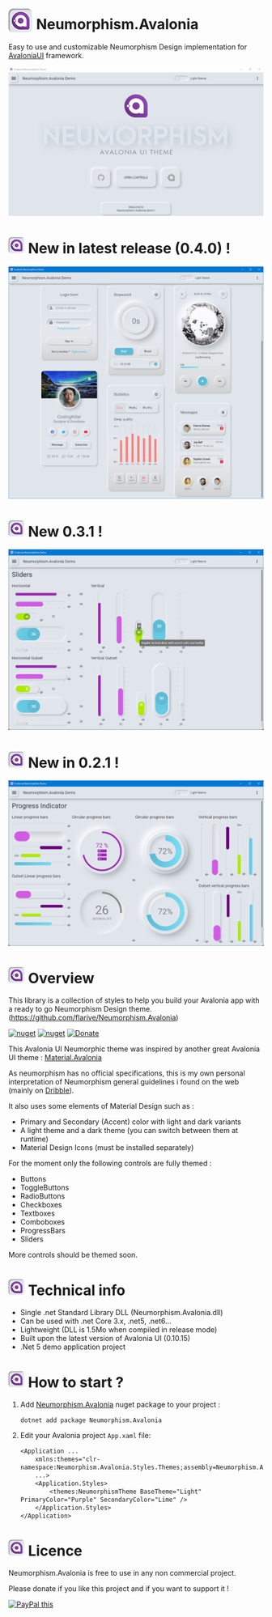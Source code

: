 
[nuget]: https://www.nuget.org/packages/Neumorphism.Avalonia/

# <img src="favicon.png" width="48" height="48" valign="bottom"> Neumorphism.Avalonia

Easy to use and customizable Neumorphism Design implementation for [AvaloniaUI](http://avaloniaui.net/) framework.



![Screenshot](Avalonia.Neumorphism.Demo.gif)

# <img src="favicon.png" width="32" height="32"> New in latest release (0.4.0) !
![Screenshot](Screenshots/usecases.png)

# <img src="favicon.png" width="32" height="32"> New 0.3.1 !
![Screenshot](Screenshots/sliders.png)

# <img src="favicon.png" width="32" height="32"> New in 0.2.1 !
![Screenshot](Screenshots/progressbar.png)


# <img src="favicon.png" width="32" height="32"> Overview

This library is a collection of styles to help you build your Avalonia app with a ready to go Neumorphism Design theme.
(https://github.com/flarive/Neumorphism.Avalonia)



[![nuget](https://img.shields.io/nuget/v/Neumorphism.Avalonia?label=Nuget&style=flat-square)][nuget]
[![nuget](https://img.shields.io/nuget/dt/Neumorphism.Avalonia?color=blue&label=Downloads&style=flat-square)][nuget]
[![Donate](https://img.shields.io/badge/Donate-PayPal-green.svg)](https://www.paypal.com/cgi-bin/webscr?cmd=_s-xclick&hosted_button_id=LUHJBYFUMEJFE)




This Avalonia UI Neumorphic theme was inspired by another great Avalonia UI theme : [Material.Avalonia](https://github.com/AvaloniaCommunity/Material.Avalonia)

As neumorphism has no official specifications, this is my own personal interpretation of Neumorphism general guidelines i found on the web (mainly on [Dribble](https://dribbble.com/tags/neumorphism)).

It also uses some elements of Material Design such as :
- Primary and Secondary (Accent) color with light and dark variants
- A light theme and a dark theme (you can switch between them at runtime)
- Material Design Icons (must be installed separately)

For the moment only the following controls are fully themed :
- Buttons
- ToggleButtons
- RadioButtons
- Checkboxes
- Textboxes
- Comboboxes
- ProgressBars
- Sliders

More controls should be themed soon.





# <img src="favicon.png" width="32" height="32"> Technical info

- Single .net Standard Library DLL (Neumorphism.Avalonia.dll)
- Can be used with .net Core 3.x, .net5, .net6...
- Lightweight (DLL is 1.5Mo when compiled in release mode)
- Built upon the latest version of Avalonia UI (0.10.15)
- .Net 5 demo application project


# <img src="favicon.png" width="32" height="32"> How to start ?

1. Add [Neumorphism.Avalonia][nuget] nuget package to your project :

       dotnet add package Neumorphism.Avalonia



2. Edit your Avalonia project `App.xaml` file:

      ```xaml
      <Application ...
          xmlns:themes="clr-namespace:Neumorphism.Avalonia.Styles.Themes;assembly=Neumorphism.Avalonia"
          ...>
          <Application.Styles>
              <themes:NeumorphismTheme BaseTheme="Light" PrimaryColor="Purple" SecondaryColor="Lime" />
          </Application.Styles>
      </Application>
      ```

# <img src="favicon.png" width="32" height="32"> Licence

Neumorphism.Avalonia is free to use in any non commercial project.

Please donate if you like this project and if you want to support it !





<a href="https://www.paypal.com/cgi-bin/webscr?cmd=_s-xclick&hosted_button_id=LUHJBYFUMEJFE" 
target="_blank">
<img src="https://www.paypalobjects.com/en_US/GB/i/btn/btn_donateCC_LG.gif" alt="PayPal this" 
title="PayPal – The safer, easier way to pay online!" border="0" />
</a>


